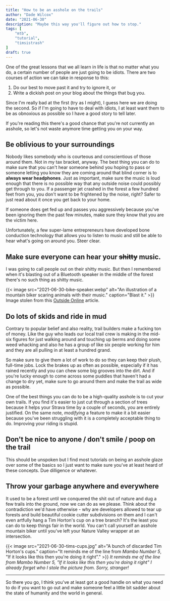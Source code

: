```yaml
---
title: "How to be an asshole on the trails"
author: "Dade Wilcox"
date: "2021-06-30"
description: "Maybe this way you'll figure out how to stop."
tags: [
    "mtb",
    "tutorial",
    "timsistrash"
]
draft: true
---
```


One of the great lessons that we all learn in life is that no matter what you do, a certain number of people are just going to be idiots. There are two courses of action we can take in response to this:

1. Do our best to move past it and try to ignore it, or
2. Write a dickish post on your blog about the things that bug you.

Since I'm really bad at the first (try as I might), I guess here we are doing the second. So if I'm going to have to deal with idiots, I at least want them to be as obnoxious as possible so I have a good story to tell later.

If you're reading this there's a good chance that you're not currently an asshole, so let's not waste anymore time getting you on your way.

## Be oblivious to your surroundings

Nobody likes somebody who is courteous and conscientious of those around them. Not in my tax bracket, anyway. The best thing you can do to make sure that you can't hear someone behind you hoping to pass or someone letting you know they are coming around that blind corner is to **always wear headphones**. Just as important, make sure the music is loud enough that there is no possible way that any outside noise could possibly get through to you. If a passenger jet crashed in the forest a few hundred feet from you, you don't want to be frightened by the noise, right? Safer to just read about it once you get back to your home.

If someone does get fed up and passes you aggressively because you've been ignoring them the past few minutes, make sure they know that you are the victim here.

Unfortunately, a few super-lame entrepreneurs have developed bone conduction technology that allows you to listen to music and still be able to hear what's going on around you. Steer clear.

## Make sure everyone can hear your ~~shitty~~ music.

I was going to call people out on their shitty music. But then I remembered when it's blasting out of a Bluetooth speaker in the middle of the forest there's no such thing as shitty music.

{{< image src="2021-06-30-bike-speaker.webp" alt="An illustration of a mountain biker scaring animals with their music." caption="Blast it." >}}
Image stolen from this [Outside Online](https://www.outsideonline.com/2378286/enough-speakers-woods-already) article.

## Do lots of skids and ride in mud

Contrary to popular belief and also reality, trail builders make a fucking ton of money. Like the guy who leads our local trail crew is making in the mid-six figures for just walking around and touching up berms and doing some weed whacking and also he has a group of like six people working for him and they are all pulling in at least a hundred grand.

So make sure to give them a lot of work to do so they can keep their plush, full-time jobs. Lock the brakes up as often as possible, especially if it has rained recently and you can chew some big grooves into the dirt. And if you're lucky enough to come across some puddles that haven't had a change to dry yet, make sure to go around them and make the trail as wide as possible.

One of the best things you can do to be a high-quality asshole is to cut your own trails. If you find it's easier to just cut through a section of trees because it helps your Strava time by a couple of seconds, you are entirely justified. On the same note, *modifying* a feature to make it a bit easier because you've been struggling with it is a completely acceptable thing to do. Improving your riding is stupid.

## Don't be nice to anyone / don't smile / poop on the trail

This should be unspoken but I find most tutorials on being an asshole glaze over some of the basics so I just want to make sure you've at least heard of these concepts. Due dilligence or whatever.

## Throw your garbage anywhere and everywhere

It used to be a forest until we conquered the shit out of nature and dug a few trails into the ground, now we can do as we please. Think about the contradiction we'd have otherwise - why are developers allowed to tear up forests and build beautiful cookie cutter subdivisions on them and I can't even artfully hang a Tim Horton's cup on a tree branch? It's the least you can do to keep things fair in the world. You can't call yourself an asshole mountain biker until you've left your Nature Valley wrapper at an intersection.

{{< image src="2021-06-30-tims-cups.jpg" alt="A bunch of discarded Tim Horton's cups." caption="It reminds me of the line from *Mambo Number 5*, \"If it looks like this then you're doing it right\"." >}}
*It reminds me of the line from *Mambo Number 5*, \"If it looks like this then you're doing it right\" I already forget who I stole the picture from. Sorry, stranger!*

---

So there you go, I think you've at least got a good handle on what you need to do if you want to go out and make someone feel a little bit sadder about the state of humanity and the world in general.